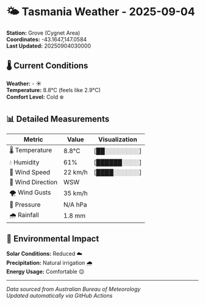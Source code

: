 # 🌤️ Tasmania Weather - 2025-09-04

**Station:** Grove (Cygnet Area)  
**Coordinates:** -43.1647,147.0584  
**Last Updated:** 20250904030000

## 🌡️ Current Conditions

**Weather:** - ☀️  
**Temperature:** 8.8°C (feels like 2.9°C)  
**Comfort Level:** Cold ❄️

## 📊 Detailed Measurements

| Metric | Value | Visualization |
|--------|-------|---------------|
| 🌡️ Temperature | 8.8°C | [██░░░░░░░░] |
| 💧 Humidity | 61% | [██████░░░░] |
| 💨 Wind Speed | 22 km/h | [████░░░░░░] |
| 🧭 Wind Direction | WSW | |
| 🌪️ Wind Gusts | 35 km/h | |
| 🔽 Pressure | N/A hPa | |
| 🌧️ Rainfall | 1.8 mm | |

## 🌱 Environmental Impact

**Solar Conditions:** Reduced ☁️  
**Precipitation:** Natural irrigation 🌧️  
**Energy Usage:** Comfortable 😌

---
*Data sourced from Australian Bureau of Meteorology*  
*Updated automatically via GitHub Actions*
